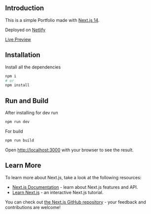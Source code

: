 ## Introduction

This is a simple Portfolio made with [Next.js 14](https://nextjs.org/).

Deployed on [Netlify](https://www.netlify.com/)

[Live Preview](https://saurav-chauhan-portfolio.netlify.app/)
## Installation

Install all the dependencies

```bash
npm i
# or
npm install
```

## Run and Build

After installing for dev run

```bash
npm run dev
```

For build

```bash
npm run build
```

Open [http://localhost:3000](http://localhost:3000) with your browser to see the result.

## Learn More

To learn more about Next.js, take a look at the following resources:

- [Next.js Documentation](https://nextjs.org/docs) - learn about Next.js features and API.
- [Learn Next.js](https://nextjs.org/learn) - an interactive Next.js tutorial.

You can check out [the Next.js GitHub repository](https://github.com/vercel/next.js/) - your feedback and contributions are welcome!
